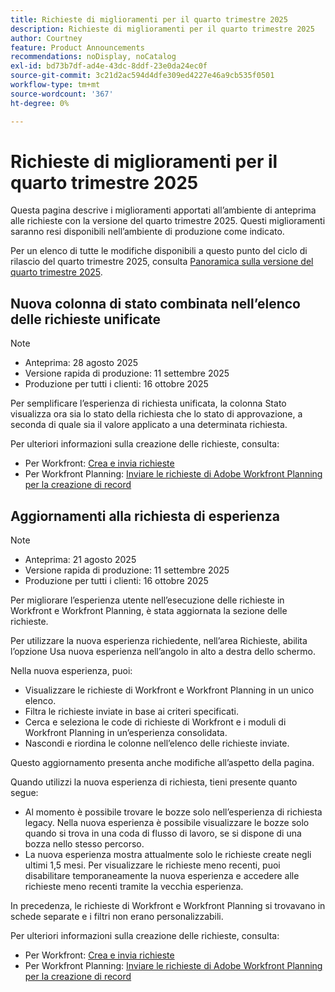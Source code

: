 ```yaml
---
title: Richieste di miglioramenti per il quarto trimestre 2025
description: Richieste di miglioramenti per il quarto trimestre 2025
author: Courtney
feature: Product Announcements
recommendations: noDisplay, noCatalog
exl-id: bd73b7df-ad4e-43dc-8ddf-23e0da24ec0f
source-git-commit: 3c21d2ac594d4dfe309ed4227e46a9cb535f0501
workflow-type: tm+mt
source-wordcount: '367'
ht-degree: 0%

---
```


# Richieste di miglioramenti per il quarto trimestre 2025

Questa pagina descrive i miglioramenti apportati all’ambiente di anteprima alle richieste con la versione del quarto trimestre 2025. Questi miglioramenti saranno resi disponibili nell’ambiente di produzione come indicato.

Per un elenco di tutte le modifiche disponibili a questo punto del ciclo di rilascio del quarto trimestre 2025, consulta [Panoramica sulla versione del quarto trimestre 2025](/help/quicksilver/product-announcements/product-releases/25-q4-release-activity/25-q4-release-overview.md).

## Nuova colonna di stato combinata nell’elenco delle richieste unificate

>[!NOTE]
>
>* Anteprima: 28 agosto 2025
>* Versione rapida di produzione: 11 settembre 2025
>* Produzione per tutti i clienti: 16 ottobre 2025

Per semplificare l’esperienza di richiesta unificata, la colonna Stato visualizza ora sia lo stato della richiesta che lo stato di approvazione, a seconda di quale sia il valore applicato a una determinata richiesta.

Per ulteriori informazioni sulla creazione delle richieste, consulta:

* Per Workfront: [Crea e invia richieste](/help/quicksilver/manage-work/requests/create-requests/create-submit-requests.md)
* Per Workfront Planning: [Inviare le richieste di Adobe Workfront Planning per la creazione di record](/help/quicksilver/planning/requests/submit-requests.md)

## Aggiornamenti alla richiesta di esperienza

>[!NOTE]
>
>* Anteprima: 21 agosto 2025
>* Versione rapida di produzione: 11 settembre 2025
>* Produzione per tutti i clienti: 16 ottobre 2025

Per migliorare l’esperienza utente nell’esecuzione delle richieste in Workfront e Workfront Planning, è stata aggiornata la sezione delle richieste.

Per utilizzare la nuova esperienza richiedente, nell’area Richieste, abilita l’opzione Usa nuova esperienza nell’angolo in alto a destra dello schermo.

Nella nuova esperienza, puoi:

* Visualizzare le richieste di Workfront e Workfront Planning in un unico elenco.
* Filtra le richieste inviate in base ai criteri specificati.
* Cerca e seleziona le code di richieste di Workfront e i moduli di Workfront Planning in un’esperienza consolidata.
* Nascondi e riordina le colonne nell’elenco delle richieste inviate.

Questo aggiornamento presenta anche modifiche all’aspetto della pagina.

Quando utilizzi la nuova esperienza di richiesta, tieni presente quanto segue:

* Al momento è possibile trovare le bozze solo nell’esperienza di richiesta legacy. Nella nuova esperienza è possibile visualizzare le bozze solo quando si trova in una coda di flusso di lavoro, se si dispone di una bozza nello stesso percorso.
* La nuova esperienza mostra attualmente solo le richieste create negli ultimi 1,5 mesi. Per visualizzare le richieste meno recenti, puoi disabilitare temporaneamente la nuova esperienza e accedere alle richieste meno recenti tramite la vecchia esperienza.

In precedenza, le richieste di Workfront e Workfront Planning si trovavano in schede separate e i filtri non erano personalizzabili.

Per ulteriori informazioni sulla creazione delle richieste, consulta:

* Per Workfront: [Crea e invia richieste](/help/quicksilver/manage-work/requests/create-requests/create-submit-requests.md)
* Per Workfront Planning: [Inviare le richieste di Adobe Workfront Planning per la creazione di record](/help/quicksilver/planning/requests/submit-requests.md)

